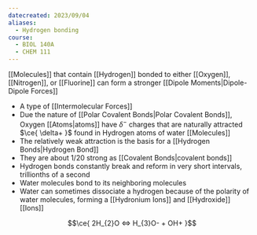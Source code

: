 ```yaml
---
datecreated: 2023/09/04
aliases:
  - Hydrogen bonding
course:
  - BIOL 140A
  - CHEM 111
---
```

[[Molecules]] that contain [[Hydrogen]] bonded to either [[Oxygen]], [[Nitrogen]], or [[Fluorine]] can form a stronger [[Dipole Moments|Dipole-Dipole Forces]]

 - A type of [[Intermolecular Forces]]
 - Due the nature of [[Polar Covalent Bonds|Polar Covalent Bonds]], Oxygen [[Atoms|atoms]] have  $\delta^-$ charges that are naturally attracted $\ce{ \delta+ }$ found in Hydrogen atoms of water [[Molecules]]
 - The relatively weak attraction is the basis for a [[Hydrogen Bonds|Hydrogen Bond]]
 - They are about 1/20 strong as [[Covalent Bonds|covalent bonds]]
 - Hydrogen bonds constantly break and reform in very short intervals, trillionths of a second
 - Water molecules bond to its neighboring molecules
 - Water can sometimes dissociate a hydrogen because of the polarity of water molecules, forming a [[Hydronium Ions]] and [[Hydroxide]] [[Ions]]

$$\ce{ 2H_{2}O <=> H_{3}O- + OH+ }$$